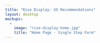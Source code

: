 ```yaml
---
title: "Rise Display: UX Recommendations"
layout: desktop
mockups:
  -
    image: "rise-display-home.jpg"
    title: "Home Page - Single Step Form"
---
```


